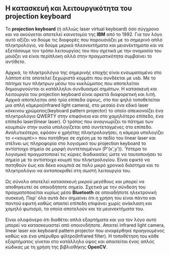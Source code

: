 ## Η κατασκευή και λειτουργικότητα του projection keyboard
Το **projection keyboard** (ή αλλιώς laser virtual keyboard) όσο σύγχρονο και να ακούγεται αποτελεί καινοτομία της **IBM** από το 1992. Για τον λόγο αυτό αξίζει να δούμε
τις διαφορές που παρουσιάζει με το σημερινό απλό πληκτρολόγιο, να δούμε μερικά πλεονεκτήματα και μειονέκτηματα και να εξετάσουμε τον τρόπο λειτουργίας του που σχετικά με την 
ονομασία του μοιάζει να είναι περίπλοκη αλλά στην πραγματικότητα συμβαίνει το αντίθετο. <br>
<br>
Αρχικά, το πληκτρολόγιο της σημερινής εποχής είναι ενσωματομένο στο λάπτοπ είτε αποτελεί ξεχωριστό κομμάτι που συνδέεται με usb. Με το πάτημα των πλήκτρων μέσω του κυκλώματος
που αποτελείται δημιουργούνται οι κατάλληλοι συνδυασμοί σημάτων. Η κατασκευή και λειτουργία του projection keyboard είναι αρκετά διαφορετική και λιτή. Αρχικά αποτελείται από 
τρία επίπεδα ύψους, στο πιο ψηλό τοποθετείται μια απλή κάμερα(infrared light camera), στο μεσαίο ένα εδικό laser κόκκινου χρώματος(keyboard pattern projector) το οποίο 
απεικονοίζει ένα πληκτρολόγιο QWERTY στην επιφάνεια και στο χαμηλότερο επίπεδο, ένα επίπεδο laser(linear laser). Ο τρόπος που αναγνωρίζει το πάτημα των κουμπιών στην ουσία 
υπολογίζεται από συντεταγμένες στο επίπεδο. Αναλυτικότερα, εφόσον ο χρήστης πληκτρολογήσει, η κάμερα υπολογίζει το <<κουμπί>> που πατήθηκε σε σχέση με το πεδίο του linear laser
και στέλνει ως πληροφορία στο λογισμικό του projection keyboard το αντίστοιχο σημείο σε μορφή συντεταγμένων (P'(x',y')). Ύστερα το λογισμικό πραγματοποιεί τις κύριες διαδικασίες
ώστε να ταυτοποιήσει το σημείο με το αντίστοιχο κουμπί του πληκτρολογίου. Είναι εφικτό να πατηθούν έως και δέκα κουμπιά σε πολύ μικρό χρονικό διάστημα και το πληκτρολόγιο να
ανταποκριθεί στη σωστή λειτουργία του. <br>
<br>
Ως σύνολο αποτελεί κατασσκευή μικρού μεγέθους και μπορεί να αποθηκευτεί σε οποιοδήποτε σημείο. Σχετικά με την σύνδεση του πραγματοποιείται κυρίως μέσο **Bluetooth** σε οποιαδήποτε 
ηλεκτρονική συσκευή. Παρ' όλα αυτά δεν σημαίνει ότι η χρήση του είναι πάντα και παντού εφικτή καθώς απαιτεί επίπεδη επιφάνει χωρίς ανάκλαση και χαμηλό φωτισμό, τα οποία αποτελούν 
και τα μειονεκτήματα του. <br>
<br>
Είναι ολοφάνερο ότι διαθέτει απλά εξαρτήματα και για τον λόγο αυτό μπορεί να κατασκευαστεί από οποιονδήποτε. Απαιτεί infrared light camera, linear laser και keyboard pattern 
projector που αναφέρθηκε προηγουμένος καθώς και ένα υπέρυθρο φίλτρο(Infrared filter). Η τοποθέτηση του κάθε εξαρτήματος γίνεται στο κατάλληλο ύψος και απαιτείται ένας απλός 
κώδικας με τη χρήση της βιβλιοθήκης **OpenCV**.
